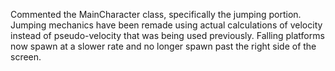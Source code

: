 Commented the MainCharacter class, specifically the jumping portion.
Jumping mechanics have been remade using actual calculations of velocity instead of pseudo-velocity that was being used previously.
Falling platforms now spawn at a slower rate and no longer spawn past the right side of the screen.